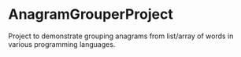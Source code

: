 # AnagramGrouperProject
Project to demonstrate grouping anagrams from list/array of words in various programming languages.
